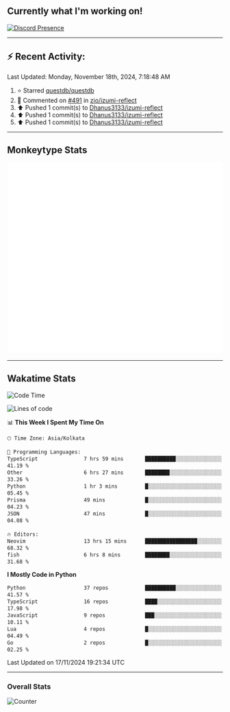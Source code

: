 ## Currently what I'm working on!
[![Discord Presence](https://lanyard.cnrad.dev/api/534981034400284712)](https://discord.com/users/534981034400284712)

---

## :zap: Recent Activity:
<!--RECENT_ACTIVITY:last_update-->
Last Updated: Monday, November 18th, 2024, 7:18:48 AM
<!--RECENT_ACTIVITY:last_update_end-->
<!--RECENT_ACTIVITY:start-->
1. ⭐ Starred [questdb/questdb](https://github.com/questdb/questdb)<br>
2. 💬 Commented on [#491](https://github.com/zio/izumi-reflect/pull/491#issuecomment-2466913684) in [zio/izumi-reflect](https://github.com/zio/izumi-reflect)<br>
3. ⬆️ Pushed 1 commit(s) to [Dhanus3133/izumi-reflect](https://github.com/Dhanus3133/izumi-reflect)<br>
4. ⬆️ Pushed 1 commit(s) to [Dhanus3133/izumi-reflect](https://github.com/Dhanus3133/izumi-reflect)<br>
5. ⬆️ Pushed 1 commit(s) to [Dhanus3133/izumi-reflect](https://github.com/Dhanus3133/izumi-reflect)<br>
<!--RECENT_ACTIVITY:end-->

---

## Monkeytype Stats
<a href="https://monkeytype.com/profile/dhanus">
  <img src="https://raw.githubusercontent.com/Dhanus3133/Dhanus3133/monkeytype/monkeytype-lb.svg" alt="Monkeytype Profile" />
</a>

---

## Wakatime Stats
<!--START_SECTION:waka-->
![Code Time](http://img.shields.io/badge/Code%20Time-2%2C353%20hrs%2032%20mins-blue)

![Lines of code](https://img.shields.io/badge/From%20Hello%20World%20I%27ve%20Written-5.5%20million%20lines%20of%20code-blue)

📊 **This Week I Spent My Time On** 

```text
🕑︎ Time Zone: Asia/Kolkata

💬 Programming Languages: 
TypeScript               7 hrs 59 mins       ██████████░░░░░░░░░░░░░░░   41.19 % 
Other                    6 hrs 27 mins       ████████░░░░░░░░░░░░░░░░░   33.26 % 
Python                   1 hr 3 mins         █░░░░░░░░░░░░░░░░░░░░░░░░   05.45 % 
Prisma                   49 mins             █░░░░░░░░░░░░░░░░░░░░░░░░   04.23 % 
JSON                     47 mins             █░░░░░░░░░░░░░░░░░░░░░░░░   04.08 % 

🔥 Editors: 
Neovim                   13 hrs 15 mins      █████████████████░░░░░░░░   68.32 % 
fish                     6 hrs 8 mins        ████████░░░░░░░░░░░░░░░░░   31.68 % 
```

**I Mostly Code in Python** 

```text
Python                   37 repos            ██████████░░░░░░░░░░░░░░░   41.57 % 
TypeScript               16 repos            ████░░░░░░░░░░░░░░░░░░░░░   17.98 % 
JavaScript               9 repos             ███░░░░░░░░░░░░░░░░░░░░░░   10.11 % 
Lua                      4 repos             █░░░░░░░░░░░░░░░░░░░░░░░░   04.49 % 
Go                       2 repos             █░░░░░░░░░░░░░░░░░░░░░░░░   02.25 % 
```




 Last Updated on 17/11/2024 19:21:34 UTC
<!--END_SECTION:waka-->
---

### Overall Stats

<img src="https://moe-counter.glitch.me/get/@Dhanus3133?theme=asoul" alt="Counter" />
